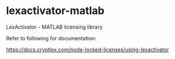 # lexactivator-matlab
LexActivator - MATLAB licensing library

Refer to following for documentation:

https://docs.cryptlex.com/node-locked-licenses/using-lexactivator

